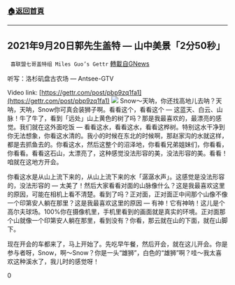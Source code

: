 ###  [:house:返回首頁](https://github.com/ourhimalayas/txt)
---


## 2021年9月20日郭先生盖特 — 山中美景「2分50秒」
` 喜联盟七哥盖特组 Miles Guo’s Gettr` [轉載自GNews](https://gnews.org/zh-hans/1545140/)

听写：洛杉矶盘古农场 — Antsee-GTV

Video link: [https://gettr.com/post/pbp9zq1fa1](https://gettr.com/post/pbp9zq1fa1)
![](https://assets.gnews.org/wp-content/uploads/2021/09/C723A0CF-BD82-45FB-AA29-DD29D738442C.png)
Snow～天呐，你还找高地儿去呐？天呐，天呐，Snow你可真会装狮子啊。看看这个，看看这个 — 这蓝天、白云、山脉！牛了牛了，看到「远处」山上黄色的树了吗？那是我最喜欢的，最漂亮的感觉。我们就在这外面吃饭 — 看看这水，看看这水，看看这桦树。特别这水干净到你无法想象，你看这水清的。我小的时候在东北的时候啊，那赵家沟的水就这样，都是去抓鱼去的。你看这水，然后这整个的沼泽地，你看看兄弟姐妹们，你看看，你看看。看看这石山，太漂亮了，这种感觉没法形容的美，没法形容的美。看看！咱就在这地方开会。

你看这水是从山上流下来的，从山上流下来的水「潺潺水声」。这感觉是没法形容的，没法形容的 — 太美了！然后大家看看对面的山脉像什么？这是我最喜欢这里的原因，可能在相机上看不清楚。看到了吗？正对面，正对面正中间那个山像不像一个印第安人躺在那里？这是我最喜欢这里的原因 — 有神！它有神呐！这儿是个高尔夫球场。100%你在摄像机里，手机里看到的画面就是真实的环境。正对面那个山就像一个印第安人躺在那里，看到没有？你看，那云就在山的下面，就在山脚下。

现在开会的车都来了，马上开始了。先吃早午餐，然后开会，就在这儿开会。你是参与者呀，Snow，啊～Snow？你是一头“雄狮”，白色的“雄狮”啊？哇～我太喜欢这种溪水了，我儿时的感觉呀！

0
